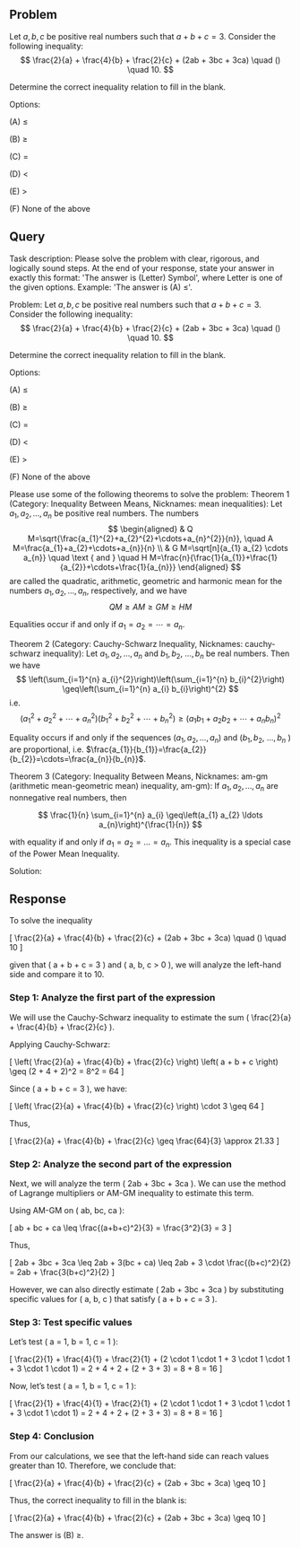 ## Problem

Let $a, b, c$ be positive real numbers such that $a + b + c = 3$. Consider the following inequality:
$$
\frac{2}{a} + \frac{4}{b} + \frac{2}{c} + (2ab + 3bc + 3ca) \quad () \quad 10.
$$

Determine the correct inequality relation to fill in the blank.

Options:

(A) $\leq$ 

(B) $\geq$

(C) $=$ 

(D) $<$

(E) $>$

(F) None of the above

## Query

Task description: Please solve the problem with clear, rigorous, and logically sound steps. At the end of your response, state your answer in exactly this format: 'The answer is (Letter) Symbol', where Letter is one of the given options. Example: 'The answer is (A) $\leq$'.

Problem: Let $a, b, c$ be positive real numbers such that $a + b + c = 3$. Consider the following inequality:
$$
\frac{2}{a} + \frac{4}{b} + \frac{2}{c} + (2ab + 3bc + 3ca) \quad () \quad 10.
$$

Determine the correct inequality relation to fill in the blank.

Options:

(A) $\leq$ 

(B) $\geq$

(C) $=$ 

(D) $<$

(E) $>$

(F) None of the above

Please use some of the following theorems to solve the problem:
Theorem 1 (Category: Inequality Between Means, Nicknames: mean inequalities): Let $a_{1}, a_{2}, \ldots, a_{n}$ be positive real numbers. The numbers
$$
\begin{aligned}
& Q M=\sqrt{\frac{a_{1}^{2}+a_{2}^{2}+\cdots+a_{n}^{2}}{n}}, \quad A M=\frac{a_{1}+a_{2}+\cdots+a_{n}}{n} \\
& G M=\sqrt[n]{a_{1} a_{2} \cdots a_{n}} \quad \text { and } \quad H M=\frac{n}{\frac{1}{a_{1}}+\frac{1}{a_{2}}+\cdots+\frac{1}{a_{n}}}
\end{aligned}
$$
are called the quadratic, arithmetic, geometric and harmonic mean for the numbers $a_{1}, a_{2}, \ldots, a_{n}$, respectively, and we have
$$
Q M \geq A M \geq G M \geq H M
$$

Equalities occur if and only if $a_{1}=a_{2}=\cdots=a_{n}$.

Theorem 2 (Category: Cauchy-Schwarz Inequality, Nicknames: cauchy-schwarz inequality): Let $a_{1}, a_{2}, \ldots, a_{n}$ and $b_{1}, b_{2}$, $\ldots, b_{n}$ be real numbers. Then we have
$$
\left(\sum_{i=1}^{n} a_{i}^{2}\right)\left(\sum_{i=1}^{n} b_{i}^{2}\right) \geq\left(\sum_{i=1}^{n} a_{i} b_{i}\right)^{2}
$$
i.e.
$$
\left(a_{1}^{2}+a_{2}^{2}+\cdots+a_{n}^{2}\right)\left(b_{1}^{2}+b_{2}^{2}+\cdots+b_{n}^{2}\right) \geq\left(a_{1} b_{1}+a_{2} b_{2}+\cdots+a_{n} b_{n}\right)^{2}
$$

Equality occurs if and only if the sequences $\left(a_{1}, a_{2}, \ldots, a_{n}\right)$ and $\left(b_{1}, b_{2}\right.$, $\ldots, b_{n}$ ) are proportional, i.e. $\frac{a_{1}}{b_{1}}=\frac{a_{2}}{b_{2}}=\cdots=\frac{a_{n}}{b_{n}}$.

Theorem 3 (Category: Inequality Between Means, Nicknames: am-gm (arithmetic mean-geometric mean) inequality, am-gm): If $a_{1}, a_{2}, \ldots, a_{n}$ are nonnegative real numbers, then

$$
\frac{1}{n} \sum_{i=1}^{n} a_{i} \geq\left(a_{1} a_{2} \ldots a_{n}\right)^{\frac{1}{n}}
$$

with equality if and only if $a_{1}=a_{2}=\ldots=a_{n}$. This inequality is a special case of the Power Mean Inequality.

Solution:

## Response

To solve the inequality 

\[
\frac{2}{a} + \frac{4}{b} + \frac{2}{c} + (2ab + 3bc + 3ca) \quad () \quad 10
\]

given that \( a + b + c = 3 \) and \( a, b, c > 0 \), we will analyze the left-hand side and compare it to 10.

### Step 1: Analyze the first part of the expression

We will use the Cauchy-Schwarz inequality to estimate the sum \( \frac{2}{a} + \frac{4}{b} + \frac{2}{c} \).

Applying Cauchy-Schwarz:

\[
\left( \frac{2}{a} + \frac{4}{b} + \frac{2}{c} \right) \left( a + b + c \right) \geq (2 + 4 + 2)^2 = 8^2 = 64
\]

Since \( a + b + c = 3 \), we have:

\[
\left( \frac{2}{a} + \frac{4}{b} + \frac{2}{c} \right) \cdot 3 \geq 64
\]

Thus,

\[
\frac{2}{a} + \frac{4}{b} + \frac{2}{c} \geq \frac{64}{3} \approx 21.33
\]

### Step 2: Analyze the second part of the expression

Next, we will analyze the term \( 2ab + 3bc + 3ca \). We can use the method of Lagrange multipliers or AM-GM inequality to estimate this term.

Using AM-GM on \( ab, bc, ca \):

\[
ab + bc + ca \leq \frac{(a+b+c)^2}{3} = \frac{3^2}{3} = 3
\]

Thus,

\[
2ab + 3bc + 3ca \leq 2ab + 3(bc + ca) \leq 2ab + 3 \cdot \frac{(b+c)^2}{2} = 2ab + \frac{3(b+c)^2}{2}
\]

However, we can also directly estimate \( 2ab + 3bc + 3ca \) by substituting specific values for \( a, b, c \) that satisfy \( a + b + c = 3 \).

### Step 3: Test specific values

Let’s test \( a = 1, b = 1, c = 1 \):

\[
\frac{2}{1} + \frac{4}{1} + \frac{2}{1} + (2 \cdot 1 \cdot 1 + 3 \cdot 1 \cdot 1 + 3 \cdot 1 \cdot 1) = 2 + 4 + 2 + (2 + 3 + 3) = 8 + 8 = 16
\]

Now, let’s test \( a = 1, b = 1, c = 1 \):

\[
\frac{2}{1} + \frac{4}{1} + \frac{2}{1} + (2 \cdot 1 \cdot 1 + 3 \cdot 1 \cdot 1 + 3 \cdot 1 \cdot 1) = 2 + 4 + 2 + (2 + 3 + 3) = 8 + 8 = 16
\]

### Step 4: Conclusion

From our calculations, we see that the left-hand side can reach values greater than 10. Therefore, we conclude that:

\[
\frac{2}{a} + \frac{4}{b} + \frac{2}{c} + (2ab + 3bc + 3ca) \geq 10
\]

Thus, the correct inequality to fill in the blank is:

\[
\frac{2}{a} + \frac{4}{b} + \frac{2}{c} + (2ab + 3bc + 3ca) \geq 10
\]

The answer is (B) $\geq$.